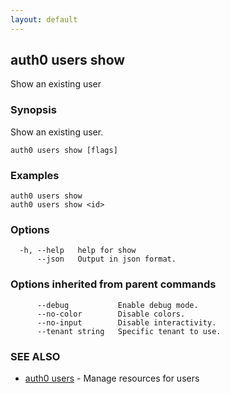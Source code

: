 ```yaml
---
layout: default
---
```

## auth0 users show

Show an existing user

### Synopsis

Show an existing user.

```
auth0 users show [flags]
```

### Examples

```
auth0 users show 
auth0 users show <id>
```

### Options

```
  -h, --help   help for show
      --json   Output in json format.
```

### Options inherited from parent commands

```
      --debug           Enable debug mode.
      --no-color        Disable colors.
      --no-input        Disable interactivity.
      --tenant string   Specific tenant to use.
```

### SEE ALSO

* [auth0 users](auth0_users.md)	 - Manage resources for users

